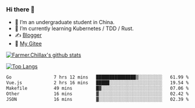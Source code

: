 ### Hi there 👋

- 🔭 I’m an undergraduate student in China.
- 🌱 I’m currently learning Kubernetes / TDD / Rust.
- ✍️ [Blogger](https://blog.farmer233.top)
- 🤔 [My Gitee](https://gitee.com/Farmer-chong)


[![Farmer.Chillax's github stats](https://github-readme-stats.vercel.app/api?username=FarmerChillax)](https://github.com/anuraghazra/github-readme-stats)

[![Top Langs](https://github-readme-stats.vercel.app/api/top-langs/?username=FarmerChillax&layout=compact&hide=html,css,javascript)](https://github.com/anuraghazra/github-readme-stats)


<a href="https://wakatime.com/@Farmer"> </a>
          <!--START_SECTION:waka-->

```txt
Go                7 hrs 12 mins   ███████████████▒░░░░░░░░░   61.99 %
Vue.js            2 hrs 16 mins   █████░░░░░░░░░░░░░░░░░░░░   19.54 %
Makefile          49 mins         █▓░░░░░░░░░░░░░░░░░░░░░░░   07.06 %
Other             16 mins         ▓░░░░░░░░░░░░░░░░░░░░░░░░   02.42 %
JSON              16 mins         ▓░░░░░░░░░░░░░░░░░░░░░░░░   02.39 %
```

<!--END_SECTION:waka-->



<!--
**Farmer-chong/Farmer-chong** is a ✨ _special_ ✨ repository because its `README.md` (this file) appears on your GitHub profile.

Here are some ideas to get you started:

- 🔭 I’m currently working on ...
- 🌱 I’m currently learning ...
- 👯 I’m looking to collaborate on ...
- 🤔 I’m looking for help with ...
- 💬 Ask me about ...
- 📫 How to reach me: ...
- 😄 Pronouns: ...
- ⚡ Fun fact: ...
-->
